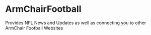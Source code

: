 # ArmChairFootball
Provides NFL News and Updates as well as connecting you to other ArmChair Football Websites
